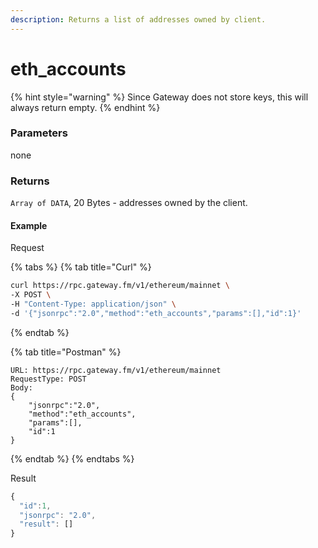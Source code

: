 ```yaml
---
description: Returns a list of addresses owned by client.
---
```


# eth_accounts

{% hint style="warning" %}
Since Gateway does not store keys, this will always return empty.
{% endhint %}

### **Parameters**

none

### **Returns**

`Array of DATA`, 20 Bytes - addresses owned by the client.

#### **Example**

Request

{% tabs %}
{% tab title="Curl" %}
```bash
curl https://rpc.gateway.fm/v1/ethereum/mainnet \
-X POST \
-H "Content-Type: application/json" \
-d '{"jsonrpc":"2.0","method":"eth_accounts","params":[],"id":1}'
```
{% endtab %}

{% tab title="Postman" %}
```http
URL: https://rpc.gateway.fm/v1/ethereum/mainnet
RequestType: POST
Body: 
{
    "jsonrpc":"2.0",
    "method":"eth_accounts",
    "params":[],
    "id":1
}
```
{% endtab %}
{% endtabs %}

Result

```javascript
{
  "id":1,
  "jsonrpc": "2.0",
  "result": []
}
```
